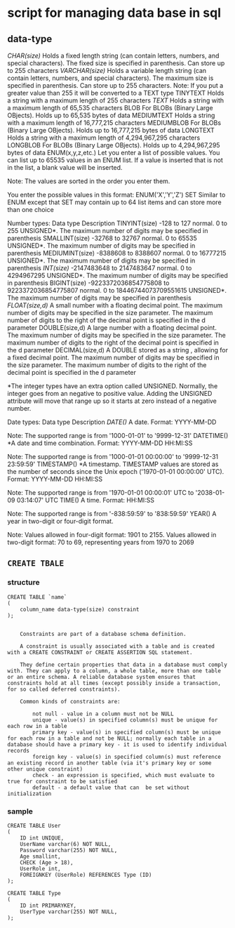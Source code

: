 # script for managing data base in sql

## data-type

*CHAR(size)* 	Holds a fixed length string (can contain letters, numbers, and special characters). The fixed size is specified in parenthesis. Can store up to 255 characters
*VARCHAR(size)* 	Holds a variable length string (can contain letters, numbers, and special characters). The maximum size is specified in parenthesis. Can store up to 255 characters. Note: If you put a greater value than 255 it will be converted to a TEXT type
TINYTEXT 	Holds a string with a maximum length of 255 characters
*TEXT* 	Holds a string with a maximum length of 65,535 characters
BLOB 	For BLOBs (Binary Large OBjects). Holds up to 65,535 bytes of data
MEDIUMTEXT 	Holds a string with a maximum length of 16,777,215 characters
MEDIUMBLOB 	For BLOBs (Binary Large OBjects). Holds up to 16,777,215 bytes of data
LONGTEXT 	Holds a string with a maximum length of 4,294,967,295 characters
LONGBLOB 	For BLOBs (Binary Large OBjects). Holds up to 4,294,967,295 bytes of data
ENUM(x,y,z,etc.) 	Let you enter a list of possible values. You can list up to 65535 values in an ENUM list. If a value is inserted that is not in the list, a blank value will be inserted.

Note: The values are sorted in the order you enter them.

You enter the possible values in this format: ENUM('X','Y','Z')
SET 	Similar to ENUM except that SET may contain up to 64 list items and can store more than one choice

Number types:
Data type 	Description
TINYINT(size) 	-128 to 127 normal. 0 to 255 UNSIGNED*. The maximum number of digits may be specified in parenthesis
SMALLINT(size) 	-32768 to 32767 normal. 0 to 65535 UNSIGNED*. The maximum number of digits may be specified in parenthesis
MEDIUMINT(size) 	-8388608 to 8388607 normal. 0 to 16777215 UNSIGNED*. The maximum number of digits may be specified in parenthesis
*INT(size)* 	-2147483648 to 2147483647 normal. 0 to 4294967295 UNSIGNED*. The maximum number of digits may be specified in parenthesis
BIGINT(size) 	-9223372036854775808 to 9223372036854775807 normal. 0 to 18446744073709551615 UNSIGNED*. The maximum number of digits may be specified in parenthesis
*FLOAT(size,d)* 	A small number with a floating decimal point. The maximum number of digits may be specified in the size parameter. The maximum number of digits to the right of the decimal point is specified in the d parameter
DOUBLE(size,d) 	A large number with a floating decimal point. The maximum number of digits may be specified in the size parameter. The maximum number of digits to the right of the decimal point is specified in the d parameter
DECIMAL(size,d) 	A DOUBLE stored as a string , allowing for a fixed decimal point. The maximum number of digits may be specified in the size parameter. The maximum number of digits to the right of the decimal point is specified in the d parameter

*The integer types have an extra option called UNSIGNED. Normally, the integer goes from an negative to positive value. Adding the UNSIGNED attribute will move that range up so it starts at zero instead of a negative number.

Date types:
Data type 	Description
*DATE()* 	A date. Format: YYYY-MM-DD

Note: The supported range is from '1000-01-01' to '9999-12-31'
DATETIME() 	*A date and time combination. Format: YYYY-MM-DD HH:MI:SS

Note: The supported range is from '1000-01-01 00:00:00' to '9999-12-31 23:59:59'
TIMESTAMP() 	*A timestamp. TIMESTAMP values are stored as the number of seconds since the Unix epoch ('1970-01-01 00:00:00' UTC). Format: YYYY-MM-DD HH:MI:SS

Note: The supported range is from '1970-01-01 00:00:01' UTC to '2038-01-09 03:14:07' UTC
TIME() 	A time. Format: HH:MI:SS

Note: The supported range is from '-838:59:59' to '838:59:59'
YEAR() 	A year in two-digit or four-digit format.

Note: Values allowed in four-digit format: 1901 to 2155. Values allowed in two-digit format: 70 to 69, representing years from 1970 to 2069

## `CREATE TBALE`

### structure

    CREATE TABLE `name`
    (
		column_name data-type(size) constraint
    );


		Constraints are part of a database schema definition.

		A constraint is usually associated with a table and is created with a CREATE CONSTRAINT or CREATE ASSERTION SQL statement.

		They define certain properties that data in a database must comply with. They can apply to a column, a whole table, more than one table or an entire schema. A reliable database system ensures that constraints hold at all times (except possibly inside a transaction, for so called deferred constraints).

		Common kinds of constraints are:

			not null - value in a column must not be NULL
			unique - value(s) in specified column(s) must be unique for each row in a table
			primary key - value(s) in specified column(s) must be unique for each row in a table and not be NULL; normally each table in a database should have a primary key - it is used to identify individual records
			foreign key - value(s) in specified column(s) must reference an existing record in another table (via it's primary key or some other unique constraint)
			check - an expression is specified, which must evaluate to true for constraint to be satisfied
			default - a default value that can  be set without initialization 

### sample

	CREATE TABLE User
    (
		ID int UNIQUE,
		UserName varchar(6) NOT NULL,
		Password varchar(255) NOT NULL,
		Age smallint,
		CHECK (Age > 18),
		UserRole int,
		FOREIGNKEY (UserRole) REFERENCES Type (ID)
    );

	CREATE TABLE Type
    (
		ID int PRIMARYKEY,
		UserType varchar(255) NOT NULL,
    );

